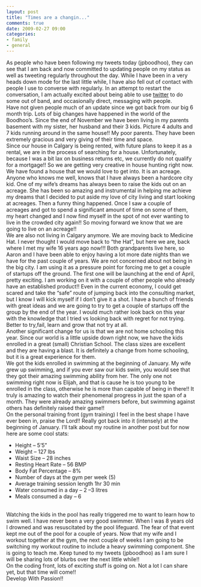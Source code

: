 ```yaml
---
layout: post
title: "Times are a changin..."
comments: true
date: 2009-02-27 09:00
categories:
- family
- general
---
```


As people who have been following my tweets today (jpboodhoo), they can see that I am back and now committed to updating people on my status as well as tweeting regularly throughout the day. While I have been in a very heads down mode for the last little while, I have also fell out of contact with people I use to converse with regularly. In an attempt to restart the conversation, I am actually excited about being able to use [twitter](http://www.twitter.com) to do some out of band, and occasionally direct, messaging with people.  
Have not given people much of an update since we got back from our big 6 month trip. Lots of big changes have happened in the world of the Boodhoo’s. Since the end of November we have been living in my parents basement with my sister, her husband and their 3 kids. Picture 4 adults and 7 kids running around in the same house!! My poor parents. They have been extremely gracious and very giving of their time and space.  
Since our house in Calgary is being rented, with future plans to keep it as a rental, we are in the process of searching for a house. Unfortunately, because I was a bit lax on business returns etc, we currently do not qualify for a mortgage!! So we are getting very creative in house hunting right now. We have found a house that we would love to get into. It is an acreage. Anyone who knows me well, knows that I have always been a hardcore city kid. One of my wife’s dreams has always been to raise the kids out on an acreage. She has been so amazing and instrumental in helping me achieve my dreams that I decided to put aside my love of city living and start looking at acreages. Then a funny thing happened. Once I saw a couple of acreages and got to spend a significant amount of time on some of them, my heart changed and I now find myself in the spot of not ever wanting to live in the crowded city again!! So moving forward we know that we are going to live on an acreage!!  
We are also not living in Calgary anymore. We are moving back to Medicine Hat. I never thought I would move back to “the Hat”, but here we are, back where I met my wife 16 years ago now!!! Both grandparents live here, so Aaron and I have been able to enjoy having a lot more date nights than we have for the past couple of years. We are not concerned about not being in the big city. I am using it as a pressure point for forcing me to get a couple of startups off the ground. The first one will be launching at the end of April, pretty exciting. I am working on it with a couple of other people who already have an established product!! Even in the current economy, I could get scared and take the “safe” route of jumping back into the consulting market, but I know I will kick myself if I don’t give it a shot. I have a bunch of friends with great ideas and we are going to try to get a couple of startups off the group by the end of the year. I would much rather look back on this year with the knowledge that I tried vs looking back with regret for not trying. Better to try,fail, learn and grow that not try at all.  
Another significant change for us is that we are not home schooling this year. Since our world is a little upside down right now, we have the kids enrolled in a great (small) Christian School. The class sizes are excellent and they are having a blast. It is definitely a change from home schooling, but it is a great experience for them.  
We got the kids enrolled in swimming at the beginning of January. My wife grew up swimming, and if you ever saw our kids swim, you would see that they got their amazing swimming ability from her. The only one not swimming right now is Elijah, and that is cause he is too young to be enrolled in the class, otherwise he is more than capable of being in there!! It truly is amazing to watch their phenomenal progress in just the span of a month. They were already amazing swimmers before, but swimming against others has definitely raised their game!!  
On the personal training front (gym training) I feel in the best shape I have ever been in, praise the Lord!! Really got back into it (intensely) at the beginning of January. I’ll talk about my routine in another post but for now here are some cool stats:  <ul>   <li>Height – 5’5” </li>    <li>Weight – 127 lbs </li>    <li>Waist Size – 28 inches </li>    <li>Resting Heart Rate – 56 BMP </li>    <li>Body Fat Percentage – 8% </li>    <li>Number of days at the gym per week (5) </li>    <li>Average training session length 1hr 30 min </li>    <li>Water consumed in a day – 2 –3 litres </li>    <li>Meals consumed a day – 6 </li> </ul>  
Watching the kids in the pool has really triggered me to want to learn how to swim well. I have never been a very good swimmer. When I was 8 years old I drowned and was resuscitated by the pool lifeguard. The fear of that event kept me out of the pool for a couple of years. Now that my wife and I workout together at the gym, the next couple of weeks I am going to be switching my workout routine to include a heavy swimming component. She is going to teach me. Keep tuned to my tweets (jpboodhoo) as I am sure I will be sharing lots of blurbs over the next little while!!  
On the coding front, lots of exciting stuff is going on. Not a lot I can share yet, but that time will come!!  
Develop With Passion!!




